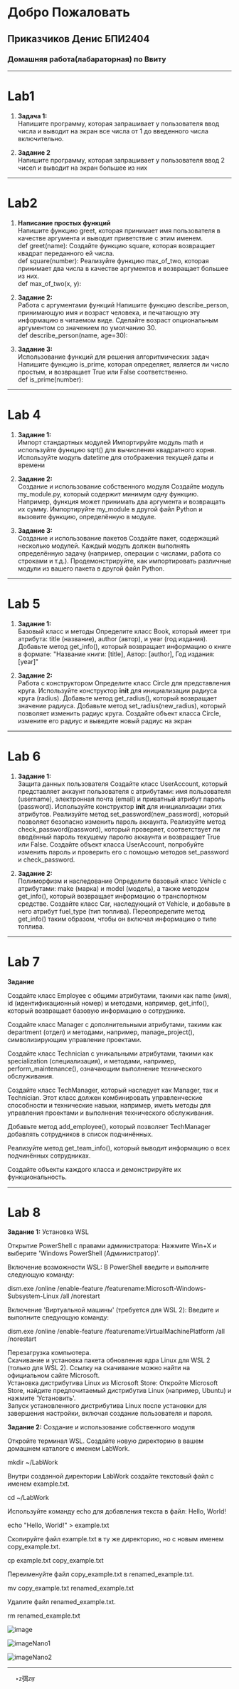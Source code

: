 ﻿# Добро Пожаловать
## Приказчиков Денис БПИ2404 
### Домашняя работа(лабараторная) по Ввиту 
___
# Lab1
1. **Задача 1:** <br>
Напишите программу, которая запрашивает у пользователя ввод числа и выводит на экран все числа от 1 до введенного числа включительно.

2. **Задание 2** <br> Напишите программу, которая запрашивает у пользователя ввод 2 чисел и выводит на экран большее из них
_____
# Lab2 
1. **Написание простых функций** <br> Напишите функцию greet, которая принимает имя пользователя в качестве аргумента и выводит приветствие с этим именем.<br>
def greet(name):
Создайте функцию square, которая возвращает квадрат переданного ей числа.<br>
def square(number):
Реализуйте функцию max_of_two, которая принимает два числа в качестве аргументов и возвращает большее из них.<br>
def max_of_two(x, y):

2. **Задание 2:** <br> Работа с аргументами функций 
Напишите функцию describe_person, принимающую имя и возраст человека, и печатающую эту информацию в читаемом виде. Сделайте возраст опциональным аргументом со значением по умолчанию 30. <br>
def describe_person(name, age=30):

3. **Задание 3:** <br> Использование функций для решения алгоритмических задач 
Напишите функцию is_prime, которая определяет, является ли число простым, и возвращает True или False соответственно. <br>
def is_prime(number): 

____

# Lab 4

1. **Задание 1:** <br> Импорт стандартных модулей 
Импортируйте модуль math и используйте функцию sqrt() для вычисления квадратного корня. 
Используйте модуль datetime для отображения текущей даты и времени

2. **Задание 2:** <br> Создание и использование собственного модуля 
Создайте модуль my_module.py, который содержит минимум одну функцию. Например, функция может принимать два аргумента и возвращать их сумму. 
Импортируйте my_module в другой файл Python и вызовите функцию, определённую в модуле. 

3. **Задание 3:**<br> Создание и использование пакетов 
Создайте пакет, содержащий несколько модулей. Каждый модуль должен выполнять определённую задачу (например, операции с числами, работа со строками и т.д.). 
Продемонстрируйте, как импортировать различные модули из вашего пакета в другой файл Python. 

_____

# Lab 5

1. **Задание 1:** <br>  Базовый класс и методы 
Определите класс Book, который имеет три атрибута: title (название), author (автор), и year (год издания). 
Добавьте метод get_info(), который возвращает информацию о книге в формате: "Название книги: [title], Автор: [author], Год издания: [year]"

2. **Задание 2:** <br> Работа с конструктором 
Определите класс Circle для представления круга. 
Используйте конструктор __init__ для инициализации радиуса круга (radius). 
Добавьте метод get_radius(), который возвращает значение радиуса. 
Добавьте метод set_radius(new_radius), который позволяет изменить радиус круга. 
Создайте объект класса Circle, измените его радиус и выведите новый радиус на экран 

_____

# Lab 6

1. **Задание 1:** <br> Защита данных пользователя 
Создайте класс UserAccount, который представляет аккаунт пользователя с атрибутами: имя пользователя (username), электронная почта (email) и приватный атрибут пароль (password). 
Используйте конструктор __init__ для инициализации этих атрибутов. 
Реализуйте метод set_password(new_password), который позволяет безопасно изменить пароль аккаунта. 
Реализуйте метод check_password(password), который проверяет, соответствует ли введённый пароль текущему паролю аккаунта и возвращает True или False. 
Создайте объект класса UserAccount, попробуйте изменить пароль и проверить его с помощью методов set_password и check_password. 
 
2. **Задание 2:** <br> Полиморфизм и наследование 
Определите базовый класс Vehicle с атрибутами: make (марка) и model (модель), а также методом get_info(), который возвращает информацию о транспортном средстве. 
Создайте класс Car, наследующий от Vehicle, и добавьте в него атрибут fuel_type (тип топлива). Переопределите метод get_info() таким образом, чтобы он включал информацию о типе топлива. 

___

# Lab 7 

**Задание**

Создайте класс Employee с общими атрибутами, такими как name (имя), id (идентификационный номер) и методами, например, get_info(), который возвращает базовую информацию о сотруднике. 

Создайте класс Manager с дополнительными атрибутами, такими как department (отдел) и методами, например, manage_project(), символизирующим управление проектами. 

Создайте класс Technician с уникальными атрибутами, такими как specialization (специализация), и методами, например, perform_maintenance(), означающим выполнение технического обслуживания. 

Создайте класс TechManager, который наследует как Manager, так и Technician. Этот класс должен комбинировать управленческие способности и технические навыки, например, иметь методы для управления проектами и выполнения технического обслуживания. 

Добавьте метод add_employee(), который позволяет TechManager добавлять сотрудников в список подчинённых. 

Реализуйте метод get_team_info(), который выводит информацию о всех подчинённых сотрудниках. 

Создайте объекты каждого класса и демонстрируйте их функциональность.

____

# Lab 8

**Задание 1:**  Установка WSL 

Открытие PowerShell с правами администратора: Нажмите Win+X и выберите 'Windows PowerShell (Администратор)'. 

Включение возможности WSL: В PowerShell введите и выполните следующую команду: 

dism.exe /online /enable-feature /featurename:Microsoft-Windows-Subsystem-Linux /all /norestart 

Включение 'Виртуальной машины' (требуется для WSL 2): Введите и выполните следующую команду: 

dism.exe /online /enable-feature /featurename:VirtualMachinePlatform /all /norestart 

Перезагрузка компьютера. <br>
Скачивание и установка пакета обновления ядра Linux для WSL 2 (только для WSL 2). Ссылку на скачивание можно найти на официальном сайте Microsoft. <br>
Установка дистрибутива Linux из Microsoft Store: Откройте Microsoft Store, найдите предпочитаемый дистрибутив Linux (например, Ubuntu) и нажмите 'Установить'. <br>
Запуск установленного дистрибутива Linux после установки для завершения настройки, включая создание пользователя и пароля. 

**Задание 2:** Создание и использование собственного модуля 

Откройте терминал WSL. Создайте новую директорию в вашем домашнем каталоге с именем LabWork. 

mkdir ~/LabWork 

Внутри созданной директории LabWork создайте текстовый файл с именем example.txt. 

cd ~/LabWork 

Используйте команду echo для добавления текста в файл: Hello, World! 

echo "Hello, World!" > example.txt 

Скопируйте файл example.txt в ту же директорию, но с новым именем copy_example.txt. 

cp example.txt copy_example.txt 

Переименуйте файл copy_example.txt в renamed_example.txt. 

mv copy_example.txt renamed_example.txt 

Удалите файл renamed_example.txt. 

rm renamed_example.txt

![image](/image/screenshotTerminal.PNG)

![imageNano1](/image/nano1.PNG)

![imageNano2](/image/nano2.PNG)
____

 
 
‣ⴭ弭ⴭਭ
